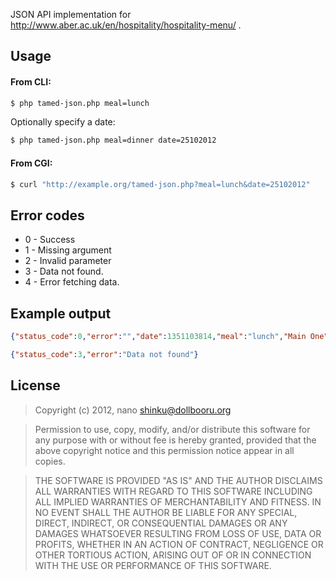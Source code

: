 JSON API implementation for http://www.aber.ac.uk/en/hospitality/hospitality-menu/ .

Usage
-----
#### From CLI:
```bash
$ php tamed-json.php meal=lunch
```
Optionally specify a date:
```bash
$ php tamed-json.php meal=dinner date=25102012
```
#### From CGI:
```bash
$ curl "http://example.org/tamed-json.php?meal=lunch&date=25102012"
```

Error codes
-----------
* 0 - Success
* 1 - Missing argument
* 2 - Invalid parameter
* 3 - Data not found.
* 4 - Error fetching data.

Example output
--------------
```json
{"status_code":0,"error":"","date":1351103814,"meal":"lunch","Main One":"Roast leg of lamb with mint sauce","Main Two":"Chicken breast with paprika with chickpeas","Soup Of The Day":"Broccoli and stilton\u00a0","Vegetarian One":"Welsh rarebit jacket potato","Vegetarian Two":"Thai red vegetable curry with rice","Theatre":"Ginger chicken with noodles","Potatoes":"Roast, chips, parsley potatoe","Vegetables":"Red cabbage, bean medley parsnips cauliflower"}
```
```json
{"status_code":3,"error":"Data not found"}
```

License
-------
> Copyright (c) 2012, nano <shinku@dollbooru.org>

> Permission to use, copy, modify, and/or distribute this software for any purpose with or without fee is hereby granted, provided that the above copyright notice and this permission notice appear in all copies.

> THE SOFTWARE IS PROVIDED "AS IS" AND THE AUTHOR DISCLAIMS ALL WARRANTIES WITH REGARD TO THIS SOFTWARE INCLUDING ALL IMPLIED WARRANTIES OF MERCHANTABILITY AND FITNESS. IN NO EVENT SHALL THE AUTHOR BE LIABLE FOR ANY SPECIAL, DIRECT, INDIRECT, OR CONSEQUENTIAL DAMAGES OR ANY DAMAGES WHATSOEVER RESULTING FROM LOSS OF USE, DATA OR PROFITS, WHETHER IN AN ACTION OF CONTRACT, NEGLIGENCE OR OTHER TORTIOUS ACTION, ARISING OUT OF OR IN CONNECTION WITH THE USE OR PERFORMANCE OF THIS
SOFTWARE.
